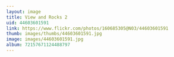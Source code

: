 ```yaml
---
layout: image
title: View and Rocks 2
uid: 44603601591
link: https://www.flickr.com/photos/160685305@N03/44603601591
thumb: images/thumbs/44603601591.jpg
image: images/44603601591.jpg
album: 72157671124488797
---
```


